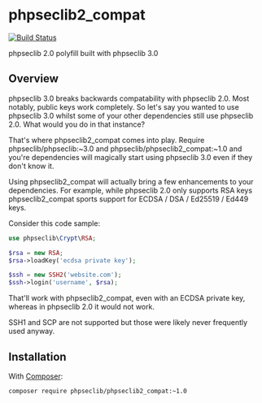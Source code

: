 # phpseclib2_compat

[![Build Status](https://travis-ci.com/phpseclib/phpseclib2_compat.svg?branch=1.0)](https://travis-ci.com/phpseclib/phpseclib2_compat)

phpseclib 2.0 polyfill built with phpseclib 3.0

## Overview

phpseclib 3.0 breaks backwards compatability with phpseclib 2.0. Most notably, public keys work completely. So let's say you wanted to use phpseclib 3.0 whilst some of your other dependencies still use phpseclib 2.0. What would you do in that instance?

That's where phpseclib2_compat comes into play. Require phpseclib/phpseclib:~3.0 and phpseclib/phpseclib2_compat:~1.0 and you're dependencies will magically start using phpseclib 3.0 even if they don't know it.

Using phpseclib2_compat will actually bring a few enhancements to your dependencies. For example, while phpseclib 2.0 only supports RSA keys phpseclib2_compat sports support for ECDSA / DSA / Ed25519 / Ed449 keys.

Consider this code sample:

```php
use phpseclib\Crypt\RSA;

$rsa = new RSA;
$rsa->loadKey('ecdsa private key');

$ssh = new SSH2('website.com');
$ssh->login('username', $rsa);
```
That'll work with phpseclib2_compat, even with an ECDSA private key, whereas in phpseclib 2.0 it would not work.

SSH1 and SCP are not supported but those were likely never frequently used anyway.

## Installation

With [Composer](https://getcomposer.org/):

```
composer require phpseclib/phpseclib2_compat:~1.0
```